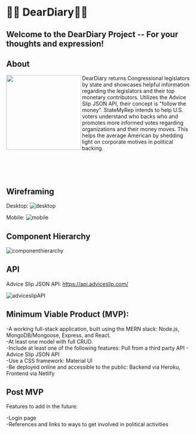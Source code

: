 # :memo::scroll: DearDiary:sparkler::sparkles:

## Welcome to the DearDiary Project -- For your thoughts and expression!

## About

<img align="left" width="200px" src="https://user-images.githubusercontent.com/78067505/187560370-bd52c1ac-4bc9-429f-af06-147982e23d6f.png" />

DearDiary returns Congressional legislators by state and showcases helpful information regarding the legislators and their top monetary contributors. Utilizes the Advice Slip JSON API, their concept is "follow the money". StateMyRep intends to help U.S. voters understand who backs who and promotes more informed votes regarding organizations and their money moves. This helps the average American by shedding light on corporate motives in political backing.

<br>
<br>
<br>

## Wireframing

Desktop:
![desktop](https://user-images.githubusercontent.com/78067505/187566715-88ddab37-5287-4ef2-b398-df5b7683dbfc.PNG)

Mobile:
![mobile](https://user-images.githubusercontent.com/78067505/187566721-b7bcfed7-9e61-490c-b90c-71dd6d354d7b.PNG)

## Component Hierarchy

![componenthierarchy](https://user-images.githubusercontent.com/78067505/180966886-bcf93952-1ebe-45df-8d0a-c703793992cd.PNG)


## API

Advice Slip JSON API: https://api.adviceslip.com/

![adviceslipAPI](https://user-images.githubusercontent.com/78067505/187559546-fbc6bdc7-b29c-4584-b89a-c3998b6114e1.PNG)


## Minimum Viable Product (MVP):

-A working full-stack application, built using the MERN stack: Node.js, MongoDB/Mongoose, Express, and React.
<br>
-At least one model with full CRUD.
<br>
-Include at least one of the following features: Pull from a third party API - Advice Slip JSON API
<br>
-Use a CSS framework: Material UI
<br>
-Be deployed online and accessible to the public: Backend via Heroku, Frontend via Netlify

    
## Post MVP
Features to add in the future:

-Login page
<br>
-References and links to ways to get involved in political activities
